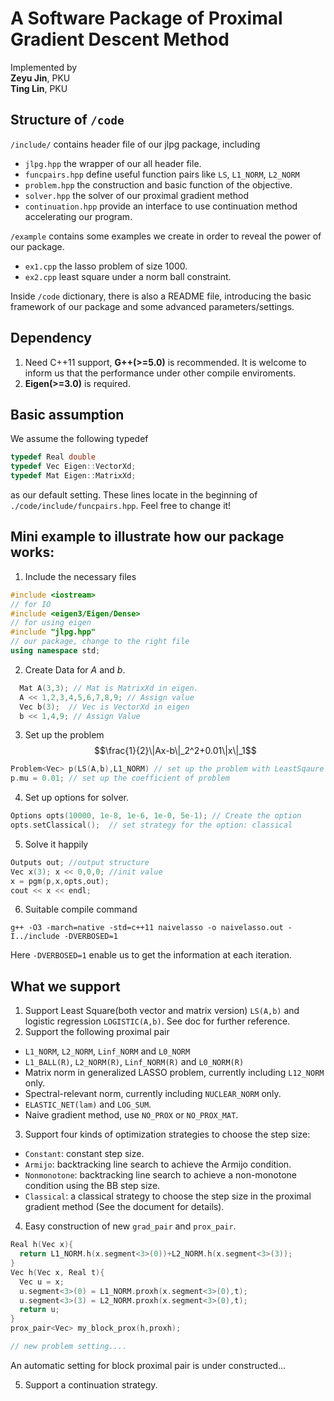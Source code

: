 # A Software Package of Proximal Gradient Descent Method


Implemented by \
**Zeyu Jin**, PKU\
**Ting Lin**, PKU

## Structure of `/code`
`/include/` contains header file of our jlpg package, including
  - `jlpg.hpp` the wrapper of our all header file.
  - `funcpairs.hpp` define useful function pairs like `LS`, `L1_NORM`, `L2_NORM`
  - `problem.hpp` the construction and basic function of the objective.
  - `solver.hpp` the solver of our proximal gradient method
  - `continuation.hpp` provide an interface to use continuation method accelerating our program.

`/example` contains some examples we create in order to reveal the power of our package. 
 - `ex1.cpp` the lasso problem of size 1000.
 - `ex2.cpp` least square under a norm ball constraint. 

Inside `/code` dictionary, there is also a README file, introducing the basic framework of our package and some advanced parameters/settings. 


## Dependency
  1. Need C++11 support, **G++(>=5.0)** is recommended. It is welcome to inform us that the performance under other compile enviroments.
  2. **Eigen(>=3.0)** is required.  

## Basic assumption
We assume the following typedef
```C++
typedef Real double
typedef Vec Eigen::VectorXd;
typedef Mat Eigen::MatrixXd;
```
as our default setting. These lines locate in the beginning of `./code/include/funcpairs.hpp`. Feel free to change it!

## Mini example to illustrate how our package works:
1. Include the necessary files 
  ```C++
  #include <iostream>  
  // for IO
  #include <eigen3/Eigen/Dense> 
  // for using eigen
  #include "jlpg.hpp"
  // our package, change to the right file
  using namespace std;
  ```

2. Create Data for $A$ and $b$.
```C++
  Mat A(3,3); // Mat is MatrixXd in eigen.
  A << 1,2,3,4,5,6,7,8,9; // Assign value
  Vec b(3);  // Vec is VectorXd in eigen
  b << 1,4,9; // Assign Value
```

3. Set up the problem 
 $$\frac{1}{2}\|Ax-b\|_2^2+0.01\|x\|_1$$
```C++
Problem<Vec> p(LS(A,b),L1_NORM) // set up the problem with LeastSqaure and L1 norm.
p.mu = 0.01; // set up the coefficient of problem
```

4. Set up options for solver.
```C++
Options opts(10000, 1e-8, 1e-6, 1e-0, 5e-1); // Create the option
opts.setClassical();  // set strategy for the option: classical
```

5. Solve it happily
```C++
Outputs out; //output structure
Vec x(3); x << 0,0,0; //init value
x = pgm(p,x,opts,out);
cout << x << endl;
```

6. Suitable compile command
```
g++ -O3 -march=native -std=c++11 naivelasso -o naivelasso.out -I../include -DVERBOSED=1 
```
Here `-DVERBOSED=1` enable us to get the information at each iteration.



## What we support 
1. Support Least Square(both vector and matrix version) `LS(A,b)` and logistic regression `LOGISTIC(A,b)`. See doc for further reference.
2. Support the following proximal pair
  - `L1_NORM`, `L2_NORM`, `Linf_NORM` and `L0_NORM`
  - `L1_BALL(R)`, `L2_NORM(R)`, `Linf_NORM(R)` and `L0_NORM(R)`
  - Matrix norm in generalized LASSO problem, currently including `L12_NORM` only.
  - Spectral-relevant norm, currently including `NUCLEAR_NORM`  only.
  - `ELASTIC_NET(lam)` and `LOG_SUM`.
  - Naive gradient method, use `NO_PROX` or `NO_PROX_MAT`.

3. Support four kinds of optimization strategies to choose the step size:
  - `Constant`: constant step size.
  - `Armijo`: backtracking line search to achieve the Armijo condition.
  - `Nonmonotone`: backtracking line search to achieve a non-monotone condition using the BB step size.
  - `Classical`: a classical strategy to choose the step size in the proximal gradient method (See the document for details).


4. Easy construction of new `grad_pair` and `prox_pair`. 
```C++
Real h(Vec x){
  return L1_NORM.h(x.segment<3>(0))+L2_NORM.h(x.segment<3>(3));
}
Vec h(Vec x, Real t){
  Vec u = x;
  u.segment<3>(0) = L1_NORM.proxh(x.segment<3>(0),t);
  u.segment<3>(3) = L2_NORM.proxh(x.segment<3>(0),t);
  return u;
}
prox_pair<Vec> my_block_prox(h,proxh);

// new problem setting....
```
An automatic setting for block proximal pair is under constructed...

5. Support a continuation strategy.

